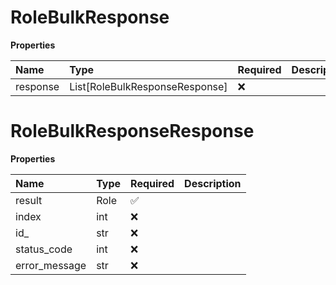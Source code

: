 # RoleBulkResponse

**Properties**

| Name     | Type                           | Required | Description |
| :------- | :----------------------------- | :------- | :---------- |
| response | List[RoleBulkResponseResponse] | ❌       |             |

# RoleBulkResponseResponse

**Properties**

| Name          | Type | Required | Description |
| :------------ | :--- | :------- | :---------- |
| result        | Role | ✅       |             |
| index         | int  | ❌       |             |
| id\_          | str  | ❌       |             |
| status_code   | int  | ❌       |             |
| error_message | str  | ❌       |             |

